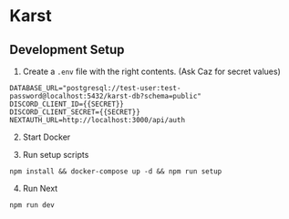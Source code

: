 # Karst

## Development Setup

1. Create a `.env` file with the right contents. (Ask Caz for secret values)

```
DATABASE_URL="postgresql://test-user:test-password@localhost:5432/karst-db?schema=public"
DISCORD_CLIENT_ID={{SECRET}}
DISCORD_CLIENT_SECRET={{SECRET}}
NEXTAUTH_URL=http://localhost:3000/api/auth
```

2. Start Docker

3. Run setup scripts

```
npm install && docker-compose up -d && npm run setup
```

4. Run Next

```
npm run dev
```

